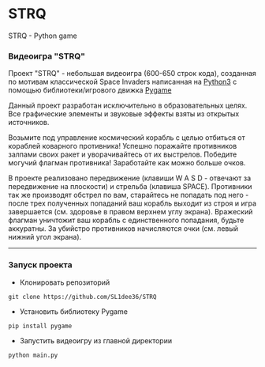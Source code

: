 # STRQ
STRQ - Python game
### Видеоигра "STRQ"
Проект "STRQ" - небольшая видеоигра (600-650 строк кода), созданная по мотивам классической Space Invaders написанная на [Python3](https://github.com/python) c помощью библиотеки/игрового движка [Pygame](https://github.com/pygame/)

Данный проект разработан исключительно в образовательных целях. Все графические элементы и звуковые эффекты взяты из открытых источников.

Возьмите под управление космический корабль с целью отбиться от кораблей коварного противника! Успешно поражайте противников залпами своих ракет и уворачивайтесь от их выстрелов. Победите могучий флагман противника! Заработайте как можно больше очков.

В проекте реализовано передвижение (клавиши W A S D - отвечают за передвижение на плоскости) и стрельба (клавиша SPACE). Противники так же производят обстрел по вам, старайтесь не попадать под него - после трех полученных попаданий ваш корабль выходит из строя и игра завершается (см. здоровье в правом верхнем углу экрана). Вражеский флагман уничтожит ваш корабль с единственного попадания, будьте аккуратны. За убийстро противников начисляются очки (см. левый нижний угол экрана).

---
### Запуск проекта
- Клонировать репозиторий
```
git clone https://github.com/SL1dee36/STRQ
```
- Установить библиотеку Pygame
```
pip install pygame
```
- Запустить видеоигру из главной директории
```
python main.py
```
